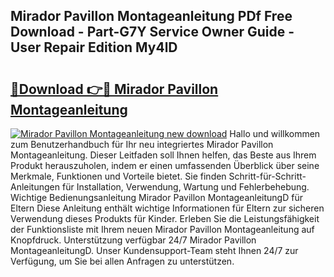 ## Mirador Pavillon Montageanleitung PDf Free Download - Part-G7Y Service Owner Guide - User Repair Edition My4lD

# <h2><a href="http://df6e7d.blite.top/?on=Mirador+Pavillon+Montageanleitung">🔗Download 👉🔴 Mirador Pavillon Montageanleitung</a></h2>

[![Mirador Pavillon Montageanleitung new download](https://i.imgur.com/lujVjoI.png)](http://df6e7d.blite.top/?on=Mirador+Pavillon+Montageanleitung)
Hallo und willkommen zum Benutzerhandbuch für Ihr neu integriertes Mirador Pavillon Montageanleitung. Dieser Leitfaden soll Ihnen helfen, das Beste aus Ihrem Produkt herauszuholen, indem er einen umfassenden Überblick über seine Merkmale, Funktionen und Vorteile bietet. Sie finden Schritt-für-Schritt-Anleitungen für Installation, Verwendung, Wartung und Fehlerbehebung. Wichtige Bedienungsanleitung Mirador Pavillon MontageanleitungD für Eltern Diese Anleitung enthält wichtige Informationen für Eltern zur sicheren Verwendung dieses Produkts für Kinder. Erleben Sie die Leistungsfähigkeit der Funktionsliste mit Ihrem neuen Mirador Pavillon Montageanleitung auf Knopfdruck. Unterstützung verfügbar 24/7 Mirador Pavillon MontageanleitungD. Unser Kundensupport-Team steht Ihnen 24/7 zur Verfügung, um Sie bei allen Anfragen zu unterstützen.
